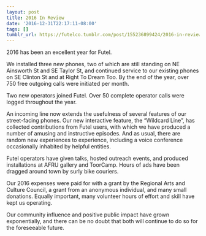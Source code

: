 ```yaml
---
layout: post
title: 2016 In Review
date: '2016-12-31T22:17:11-08:00'
tags: []
tumblr_url: https://futelco.tumblr.com/post/155236899424/2016-in-review
---
```

2016 has been an excellent year for Futel.

We installed three new phones, two of which are still standing on NE Ainsworth St and SE Taylor St, and continued service to our existing phones on SE Clinton St and at Right To Dream Too. By the end of the year, over 750 free outgoing calls were initiated per month.

Two new operators joined Futel. Over 50 complete operator calls were logged throughout the year.

An incoming line now extends the usefulness of several features of our street-facing phones. Our new interactive feature, the “Wildcard Line”, has collected contributions from Futel users, with which we have produced a number of amusing and instructive episodes. And as usual, there are random new experiences to experience, including a voice conference occasionally inhabited by helpful entities.

Futel operators have given talks, hosted outreach events, and produced installations at AFRU gallery and ToorCamp. Hours of ads have been dragged around town by surly bike couriers.

Our 2016 expenses were paid for with a grant by the Regional Arts and Culture Council, a grant from an anonymous individual, and many small donations. Equally important, many volunteer hours of effort and skill have kept us operating.

Our community influence and positive public impact have grown exponentially, and there can be no doubt that both will continue to do so for the foreseeable future.

